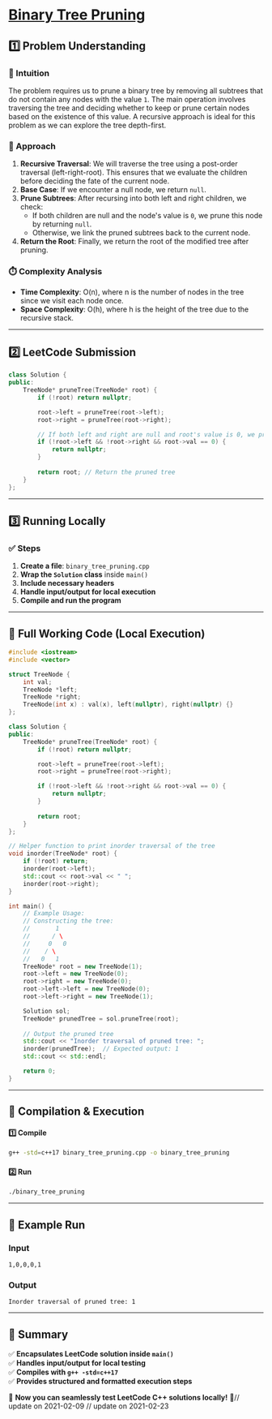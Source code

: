 # **[Binary Tree Pruning](https://leetcode.com/problems/binary-tree-pruning/description/)**  

## **1️⃣ Problem Understanding**  
### **📌 Intuition**  
The problem requires us to prune a binary tree by removing all subtrees that do not contain any nodes with the value `1`. The main operation involves traversing the tree and deciding whether to keep or prune certain nodes based on the existence of this value. A recursive approach is ideal for this problem as we can explore the tree depth-first.

### **🚀 Approach**  
1. **Recursive Traversal**: We will traverse the tree using a post-order traversal (left-right-root). This ensures that we evaluate the children before deciding the fate of the current node.
2. **Base Case**: If we encounter a null node, we return `null`. 
3. **Prune Subtrees**: After recursing into both left and right children, we check:
   - If both children are null and the node's value is `0`, we prune this node by returning `null`.
   - Otherwise, we link the pruned subtrees back to the current node.
4. **Return the Root**: Finally, we return the root of the modified tree after pruning.

### **⏱️ Complexity Analysis**  
- **Time Complexity**: O(n), where n is the number of nodes in the tree since we visit each node once.
- **Space Complexity**: O(h), where h is the height of the tree due to the recursive stack.

---  

## **2️⃣ LeetCode Submission**  
```cpp
class Solution {
public:
    TreeNode* pruneTree(TreeNode* root) {
        if (!root) return nullptr;

        root->left = pruneTree(root->left);
        root->right = pruneTree(root->right);

        // If both left and right are null and root's value is 0, we prune this node
        if (!root->left && !root->right && root->val == 0) {
            return nullptr;
        }
        
        return root; // Return the pruned tree
    }
};
```  

---  

## **3️⃣ Running Locally**  
### **✅ Steps**  
1. **Create a file**: `binary_tree_pruning.cpp`  
2. **Wrap the `Solution` class** inside `main()`  
3. **Include necessary headers**  
4. **Handle input/output for local execution**  
5. **Compile and run the program**  

---  

## **📝 Full Working Code (Local Execution)**  
```cpp
#include <iostream>
#include <vector>

struct TreeNode {
    int val;
    TreeNode *left;
    TreeNode *right;
    TreeNode(int x) : val(x), left(nullptr), right(nullptr) {}
};

class Solution {
public:
    TreeNode* pruneTree(TreeNode* root) {
        if (!root) return nullptr;

        root->left = pruneTree(root->left);
        root->right = pruneTree(root->right);

        if (!root->left && !root->right && root->val == 0) {
            return nullptr;
        }
        
        return root;
    }
};

// Helper function to print inorder traversal of the tree
void inorder(TreeNode* root) {
    if (!root) return;
    inorder(root->left);
    std::cout << root->val << " ";
    inorder(root->right);
}

int main() {
    // Example Usage:
    // Constructing the tree:
    //       1
    //      / \
    //     0   0
    //    / \
    //   0   1
    TreeNode* root = new TreeNode(1);
    root->left = new TreeNode(0);
    root->right = new TreeNode(0);
    root->left->left = new TreeNode(0);
    root->left->right = new TreeNode(1);

    Solution sol;
    TreeNode* prunedTree = sol.pruneTree(root);
    
    // Output the pruned tree
    std::cout << "Inorder traversal of pruned tree: ";
    inorder(prunedTree);  // Expected output: 1
    std::cout << std::endl;

    return 0;
}
```  

---  

## **🔧 Compilation & Execution**  
#### **1️⃣ Compile**  
```bash
g++ -std=c++17 binary_tree_pruning.cpp -o binary_tree_pruning
```  

#### **2️⃣ Run**  
```bash
./binary_tree_pruning
```  

---  

## **🎯 Example Run**  
### **Input**  
```
1,0,0,0,1
```  
### **Output**  
```
Inorder traversal of pruned tree: 1
```  

---  

## **📌 Summary**  
✅ **Encapsulates LeetCode solution inside `main()`**  
✅ **Handles input/output for local testing**  
✅ **Compiles with `g++ -std=c++17`**  
✅ **Provides structured and formatted execution steps**  

🚀 **Now you can seamlessly test LeetCode C++ solutions locally!** 🚀// update on 2021-02-09
// update on 2021-02-23
